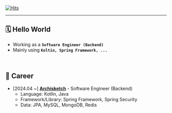[![Hits](https://hits.seeyoufarm.com/api/count/incr/badge.svg?url=https%3A%2F%2Fgithub.com%2Fsjiwon&count_bg=%23C83D4E&title_bg=%23555555&icon=&icon_color=%23E7E7E7&title=hits&edge_flat=false)](https://hits.seeyoufarm.com)

---

## 🗓️ Hello World

- Working as a <code><b>Software Engineer (Backend)</b></code>
- Mainly using <code><b>Koltin, Spring Framework, ...</b></code>

<br>

## 🔎 Career

- [2024.04 ~] <a href="https://www.archisketch.com"><b>Archisketch</b></a> - Software Engineer (Backend)
  - Language: Kotlin, Java
  - Framework/Library: Spring Framework, Spring Security
  - Data: JPA, MySQL, MongoDB, Redis
